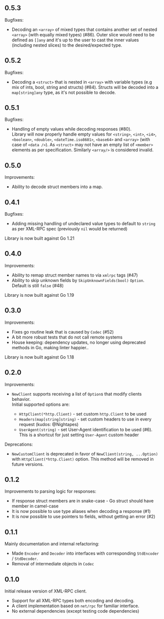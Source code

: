 ## 0.5.3

Bugfixes:
* Decoding an `<array>` of mixed types that contains another set of nested `<array>` (with equally mixed types) (#86).
  Outer slice would need to be defined as `[]any` and it's up to the user to cast the inner values (including nested slices) to the desired/expected type.


## 0.5.2

Bugfixes:
* Decoding a `<struct>` that is nested in `<array>` with variable types (e.g mix of ints, bool, string and structs) (#84).
Structs will be decoded into a `map[string]any` type, as it's not possible to decode.

## 0.5.1

Bugfixes:
* Handling of empty values while decoding responses (#80).   
Library will now properly handle empty values for `<string>`, `<int>`, `<i4>`, `<boolean>`, `<double>`, `<dateTime.iso8601>`, `<base64>` and `<array>` (with case of `<data />`). 
As `<struct>` may not have an empty list of `<member>` elements as per specification. Similarly `<array/>` is considered invalid.

## 0.5.0

Improvements:

* Ability to decode struct members into a map.

## 0.4.1

Bugfixes:

* Adding missing handling of undeclared value types to default to `string` as per XML-RPC spec (previously `nil` would be returned)

Library is now built against Go 1.21

## 0.4.0

Improvements:

* Ability to remap struct member names to via `xmlrpc` tags (#47)
* Ability to skip unknown fields by `SkipUnknownFields(bool)` `Option`. Default is still `false` (#48)

Library is now built against Go 1.19

## 0.3.0

Improvements:

* Fixes go routine leak that is caused by `Codec` (#52)
* A bit more robust tests that do not call remote systems
* House keeping: dependency updates, no longer using deprecated methods in Go, making linter happier..

Library is now built against Go 1.18

## 0.2.0

Improvements:

* `NewClient` supports receiving a list of `Option`s that modify clients behavior.  
Initial supported options are:

  * `HttpClient(*http.Client)` - set custom `http.Client` to be used
  * `Headers(map[string]string)` - set custom headers to use in every request (kudos: @Nightapes)
  * `UserAgent(string)` - set User-Agent identification to be used (#6). This is a shortcut for just setting `User-Agent` custom header

Deprecations:

* `NewCustomClient` is deprecated in favor of `NewClient(string, ...Option)` with `HttpClient(*http.Client)` option. 
This method will be removed in future versions.

## 0.1.2

Improvements to parsing logic for responses:

* If response struct members are in snake-case - Go struct should have member in camel-case
* It is now possible to use type aliases when decoding a response (#1)
* It is now possible to use pointers to fields, without getting an error (#2)

## 0.1.1

Mainly documentation and internal refactoring:

* Made `Encoder` and `Decoder` into interfaces with corresponding `StdEncoder` / `StdDecoder`.
* Removal of intermediate objects in `Codec`

## 0.1.0

Initial release version of XML-RPC client.

* Support for all XML-RPC types both encoding and decoding.
* A client implementation based on `net/rpc` for familiar interface.
* No external dependencies (except testing code dependencies)
